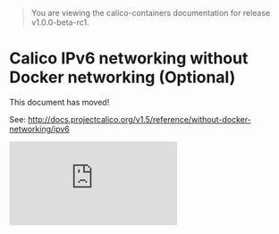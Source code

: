 > You are viewing the calico-containers documentation for release v1.0.0-beta-rc1.

# Calico IPv6 networking without Docker networking (Optional)

This document has moved!

See: http://docs.projectcalico.org/v1.5/reference/without-docker-networking/ipv6

[![Analytics](https://calico-ga-beacon.appspot.com/UA-52125893-3/calico-containers/docs/calico-with-docker/without-docker-networking/IPv6.md?pixel)](https://github.com/igrigorik/ga-beacon)
